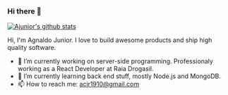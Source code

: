 ### Hi there 👋

[![Ajunior's github stats](https://github-readme-stats.vercel.app/api?username=ajnior)](https://github.com/anuraghazra/github-readme-stats)

Hi, I'm Agnaldo Junior. I love to build awesome products and ship high quality software.

- 🔭 I’m currently working on server-side programming. Professionaly working as a React Developer at Raia Drogasil.
- 🌱 I’m currently learning back end stuff, mostly Node.js and MongoDB.
- 📫 How to reach me: acjr1910@gmail.com

<!--
**ajnior/ajnior** is a ✨ _special_ ✨ repository because its `README.md` (this file) appears on your GitHub profile.

Here are some ideas to get you started:

- 🔭 I’m currently working on ...
- 🌱 I’m currently learning ...
- 👯 I’m looking to collaborate on ...
- 🤔 I’m looking for help with ...
- 💬 Ask me about ...
- 📫 How to reach me: ...
- 😄 Pronouns: ...
- ⚡ Fun fact: ...
-->
